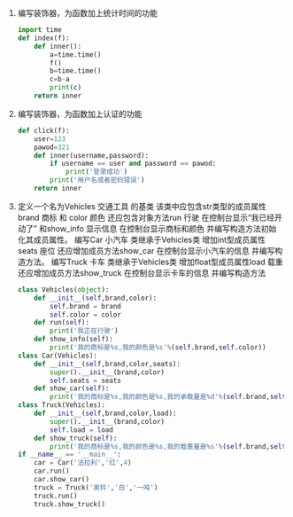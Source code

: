 1. 编写装饰器，为函数加上统计时间的功能

   ```python
   import time
   def index(f):
       def inner():
           a=time.time()
           f()
           b=time.time()
           c=b-a
           print(c)
       return inner
   ```

2. 编写装饰器，为函数加上认证的功能

   ```python
   def click(f):
       user=123
       pawod=321
       def inner(username,password):
           if username == user and password == pawod:
               print('登录成功')
           print('用户名或者密码错误')
       return inner
   ```

3. 定义一个名为Vehicles 交通工具 的基类 该类中应包含str类型的成员属性brand 商标 和 color 颜色 还应包含对象方法run 行驶 在控制台显示“我已经开动了” 和show_info 显示信息 在控制台显示商标和颜色 并编写构造方法初始化其成员属性。 编写Car 小汽车 类继承于Vehicles类 增加int型成员属性seats 座位 还应增加成员方法show_car 在控制台显示小汽车的信息 并编写构造方法。 编写Truck 卡车 类继承于Vehicles类 增加float型成员属性load 载重 还应增加成员方法show_truck 在控制台显示卡车的信息 并编写构造方法

   ```python
   class Vehicles(object):
       def __init__(self,brand,color):
           self.brand = brand
           self.color = color
       def run(self):
           print('我正在行驶')
       def show_info(self):
           print('我的商标是%s,我的颜色是%s'%(self.brand,self.color))
   class Car(Vehicles):
       def __init__(self,brand,color,seats):
           super().__init__(brand,color)
           self.seats = seats
       def show_car(self):
           print('我的商标是%s,我的颜色是%s,我的承载量是%d'%(self.brand,self.color,self.seats))
   class Truck(Vehicles):
       def __init__(self,brand,color,load):
           super().__init__(brand,color)
           self.load = load
       def show_truck(self):
           print('我的商标是%s,我的颜色是%s,我的载重量是%s'%(self.brand,self.color,self.load))
   if __name__ == '__main__':
       car = Car('法拉利','红',4)
       car.run()
       car.show_car()
       truck = Truck('奥铃','白','一吨')
       truck.run()
       truck.show_truck()
   ```

